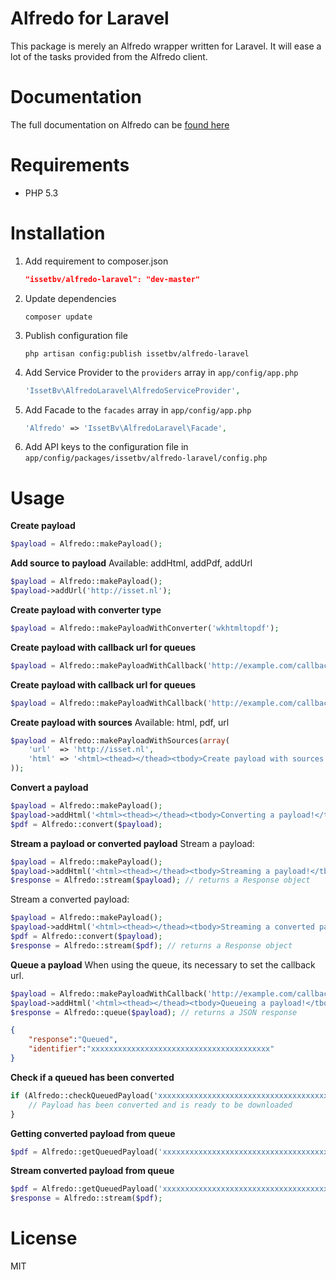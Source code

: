 Alfredo for Laravel
===================
This package is merely an Alfredo wrapper written for Laravel.
It will ease a lot of the tasks provided from the Alfredo client.
# Documentation
The full documentation on Alfredo can be [found here](http://online-pdfconverter.nl/guide)
# Requirements
* PHP 5.3
# Installation
1. Add requirement to composer.json
    ```json
    "issetbv/alfredo-laravel": "dev-master"
    ```
2. Update dependencies
    ```shell
    composer update
    ```
3. Publish configuration file
    ```shell
    php artisan config:publish issetbv/alfredo-laravel
    ```
4. Add Service Provider to the ```providers``` array in ```app/config/app.php```
    ```php
    'IssetBv\AlfredoLaravel\AlfredoServiceProvider',
    ```
5. Add Facade to the ```facades``` array in ```app/config/app.php```
    ```php
    'Alfredo' => 'IssetBv\AlfredoLaravel\Facade',
    ```
5. Add API keys to the configuration file in ```app/config/packages/issetbv/alfredo-laravel/config.php```
# Usage
**Create payload**
```php
$payload = Alfredo::makePayload();
```
**Add source to payload**
Available: addHtml, addPdf, addUrl
```php
$payload = Alfredo::makePayload();
$payload->addUrl('http://isset.nl');
```
**Create payload with converter type**
```php
$payload = Alfredo::makePayloadWithConverter('wkhtmltopdf');
```
**Create payload with callback url for queues**
```php
$payload = Alfredo::makePayloadWithCallback('http://example.com/callback_url');
```
**Create payload with callback url for queues**
```php
$payload = Alfredo::makePayloadWithCallback('http://example.com/callback_url');
```
**Create payload with sources**
Available: html, pdf, url
```php
$payload = Alfredo::makePayloadWithSources(array(
    'url'  => 'http://isset.nl',
    'html' => '<html><thead></thead><tbody>Create payload with sources!</tbody></html>'
));
```
**Convert a payload**
```php
$payload = Alfredo::makePayload();
$payload->addHtml('<html><thead></thead><tbody>Converting a payload!</tbody></html>');
$pdf = Alfredo::convert($payload);
```
**Stream a payload or converted payload**
Stream a payload:
```php
$payload = Alfredo::makePayload();
$payload->addHtml('<html><thead></thead><tbody>Streaming a payload!</tbody></html>');
$response = Alfredo::stream($payload); // returns a Response object
```
Stream a converted payload:
```php
$payload = Alfredo::makePayload();
$payload->addHtml('<html><thead></thead><tbody>Streaming a converted payload!</tbody></html>');
$pdf = Alfredo::convert($payload);
$response = Alfredo::stream($pdf); // returns a Response object
```
**Queue a payload**
When using the queue, its necessary to set the callback url.
```php
$payload = Alfredo::makePayloadWithCallback('http://example.com/callback_url');
$payload->addHtml('<html><thead></thead><tbody>Queueing a payload!</tbody></html>');
$response = Alfredo::queue($payload); // returns a JSON response
```
```json
{
    "response":"Queued",
    "identifier":"xxxxxxxxxxxxxxxxxxxxxxxxxxxxxxxxxxxxxxxx"
}
```
**Check if a queued has been converted**
```php
if (Alfredo::checkQueuedPayload('xxxxxxxxxxxxxxxxxxxxxxxxxxxxxxxxxxxxxxxx')) {  // returns a boolean
    // Payload has been converted and is ready to be downloaded
}
```
**Getting converted payload from queue**
```php
$pdf = Alfredo::getQueuedPayload('xxxxxxxxxxxxxxxxxxxxxxxxxxxxxxxxxxxxxxxx');
```
**Stream converted payload from queue**
```php
$pdf = Alfredo::getQueuedPayload('xxxxxxxxxxxxxxxxxxxxxxxxxxxxxxxxxxxxxxxx');
$response = Alfredo::stream($pdf);
```
# License
MIT